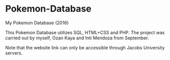 # Pokemon-Database
My Pokemon Database (2016)

This Pokemon Database utilizes SQL, HTML+CSS and PHP. The project was carried out by myself, Ozan Kaya and Inti Mendoza from September.

Note that the website link can only be accessible through Jacobs University servers.
